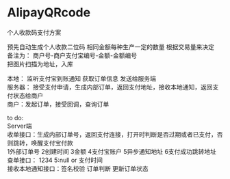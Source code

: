 # AlipayQRcode
个人收款码支付方案


预先自动生成个人收款二位码 相同金额每种生产一定的数量 根据交易量来决定<br>
备注为： 商户号-商户支付宝编号-金额-金额编号<br>
把图片扫描为地址，入库<br>

本地： 监听支付宝到账通知 获取订单信息 发送给服务端<br>
服务器： 接受支付申请，生成内部订单，返回支付地址，接收本地通知，返回支付状态给商户<br>
商户：发起订单，接受回调，查询订单<br>

to do:<br>
Server端 <br>
收单接口：生成内部订单号，返回支付连接，打开时判断是否过期或者已支付，否则跳转，唤醒支付宝付款<br>
1外部订单号 2创建时间 3金额 4支付宝账户 5异步通知地址 6支付成功跳转地址<br>
查单接口： 1234 5:null or 支付时间<br>
接收本地通知接口：签名校验 订单判断 更新订单状态
